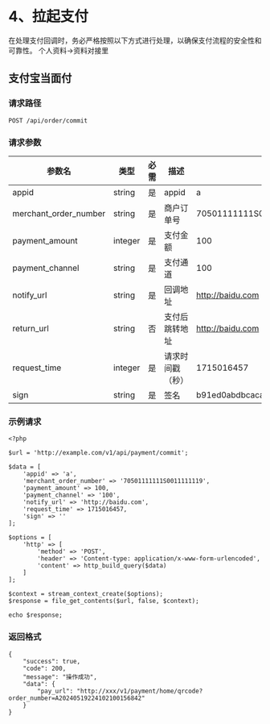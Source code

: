 
# 4、拉起支付
在处理支付回调时，务必严格按照以下方式进行处理，以确保支付流程的安全性和可靠性。
个人资料->资料对接里
## 支付宝当面付
### 请求路径
```plaintext
POST /api/order/commit
```
### 请求参数


| 参数名                  | 类型     | 必需 | 描述       | 示例值                             |
|----------------------|----------|------|----------|------------------------------------|
| appid                | string   | 是   | appid    | a                                  |
| merchant_order_number | string | 是   | 商户订单号    | 70501111111S0011111119             |
| payment_amount       | integer  | 是   | 支付金额  | 100                                |
| payment_channel      | string   | 是   | 支付通道     | 100                                |
| notify_url           | string   | 是   | 回调地址     | http://baidu.com                   |
| return_url           | string   | 否   | 支付后跳转地址  | http://baidu.com                   |
| request_time         | integer  | 是   | 请求时间戳（秒） | 1715016457                         |
| sign                 | string   | 是   | 签名       | b91ed0abdbcaca2ea119c0c54a043afa   |

### 示例请求
```plaintext
<?php

$url = 'http://example.com/v1/api/payment/commit';

$data = [
    'appid' => 'a',
    'merchant_order_number' => '70501111111S0011111119',
    'payment_amount' => 100,
    'payment_channel' => '100',
    'notify_url' => 'http://baidu.com',
    'request_time' => 1715016457,
    'sign' => ''
];

$options = [
    'http' => [
        'method' => 'POST',
        'header' => 'Content-type: application/x-www-form-urlencoded',
        'content' => http_build_query($data)
    ]
];

$context = stream_context_create($options);
$response = file_get_contents($url, false, $context);

echo $response;
```
### 返回格式
```plaintext
{
    "success": true,
    "code": 200,
    "message": "操作成功",
    "data": {
        "pay_url": "http://xxx/v1/payment/home/qrcode?order_number=A20240519224102100156842"
    }
}
```
